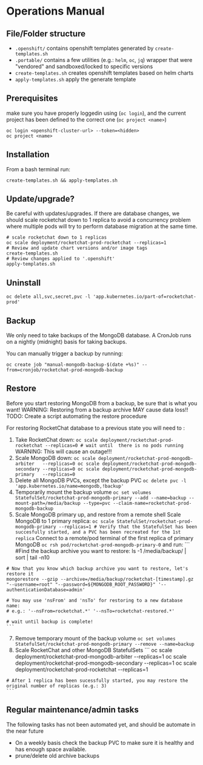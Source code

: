 # Operations Manual

## File/Folder structure
  - `.openshift/` contains openshift templates generated by `create-templates.sh`
  - `.portable/` contains a few utilities (e.g.: `helm`, `oc`, `jq`) wrapper that were "vendored" and sandboxed/locked to specific versions
  - `create-templates.sh` creates openshift templates based on helm charts
  - `apply-templates.sh` apply the generate template


## Prerequisites
  make sure you have properly loggedin using (`oc login`), and the current project has been defined to the correct one (`oc project <name>`)
  ```
  oc login <openshift-cluster-url> --token=<hidden>
  oc project <name>
  ```

## Installation
  From a bash terminal run:
  ```
  create-templates.sh && apply-templates.sh
  ```

## Update/upgrade?
  Be careful with updates/upgrades.
  If there are database changes, we should scale rocketchat down to 1 replica to avoid a concurrency problem where multiple pods will try to perform database migration at the same time.
  ```
  # scale rocketchat down to 1 replicas
  oc scale deployment/rocketchat-prod-rocketchat --replicas=1
  # Review and update chart versions and/or image tags
  create-templates.sh
  # Review changes applied to '.openshift'
  apply-templates.sh
  ```

## Uninstall
  ```
  oc delete all,svc,secret,pvc -l 'app.kubernetes.io/part-of=rocketchat-prod'
  ```

## Backup

We only need to take backups of the MongoDB database. A CronJob runs on a nightly (midnight) basis for taking backups.

You can manually trigger a backup by running:
```
oc create job "manual-mongodb-backup-$(date +%s)" --from=cronjob/rocketchat-prod-mongodb-backup
```

## Restore
Before you start restoring MongoDB from a backup, be sure that is what you want!
WARNING: Restoring from a backup archive MAY cause data loss!!
TODO: Create a script automating the restore procedure

For restoring RocketChat database to a previous state you will need to :
  1. Take RocketChat down:
    ```
    oc scale deployment/rocketchat-prod-rocketchat --replicas=0
    # wait until  there is no pods running
    ```
    WARNING: This will cause an outage!!!
  2. Scale MongoDB down:
    ```
    oc scale deployment/rocketchat-prod-mongodb-arbiter   --replicas=0
    oc scale deployment/rocketchat-prod-mongodb-secondary --replicas=0
    oc scale deployment/rocketchat-prod-mongodb-primary   --replicas=0
    ```
  3. Delete all MongoDB PVCs, except the backup PVC
    ```
    oc delete pvc -l 'app.kubernetes.io/name=mongodb,!backup'
    ```
  4. Temporarily mount the backup volume
    ```
    oc set volumes StatefulSet/rocketchat-prod-mongodb-primary --add --name=backup --mount-path=/media/backup --type=pvc --claim-name=rocketchat-prod-mongodb-backup
    ```
  5. Scale MongoDB primary up, and restore from a remote shell
    Scale MongoDB to 1 primary replica:
    ```
    oc scale StatefulSet/rocketchat-prod-mongodb-primary --replicas=1
    # Verify that the StatefulSet has been succesfully started, and a PVC has been recreated for the 1st replica
    ```
    Connect to a remote/pod terminal of the first replica of primary MongoDB
    ```
    oc rsh pod/rocketchat-prod-mongodb-primary-0
    ```
    and run:
    ```
    #Find the backup archive you want to restore:
    ls -1 /media/backup/ | sort | tail -n10

    # Now that you know which backup archive you want to restore, let's restore it
    mongorestore --gzip --archive=/media/backup/rocketchat-[timestamp].gz "--username=root" "--password=${MONGODB_ROOT_PASSWORD}" '--authenticationDatabase=admin'
    
    # You may use 'nsFrom' and 'nsTo' for restoring to a new database name: 
    # e.g.: '--nsFrom=rocketchat.*' '--nsTo=rocketchat-restored.*'

    # wait until backup is complete!
    ```
  7. Remove temporary mount of the backup volume
    ```
    oc set volumes StatefulSet/rocketchat-prod-mongodb-primary --remove --name=backup
    ```
  8. Scale RocketChat and other MongoDB StatefulSets
    ```
    oc scale deployment/rocketchat-prod-mongodb-arbiter   --replicas=1
    oc scale deployment/rocketchat-prod-mongodb-secondary --replicas=1
    oc scale deployment/rocketchat-prod-rocketchat --replicas=1

    # After 1 replica has been sucessfully started, you may restore the original number of replicas (e.g.: 3)
    ```
## Regular maintenance/admin tasks
The following tasks has not been automated yet, and should be automate in the near future

- On a weekly basis check the backup PVC to make sure it is healthy and has enough space available.
- prune/delete old archive backups